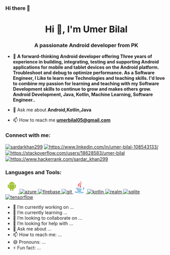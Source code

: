 ### Hi there 👋

<h1 align="center">Hi 👋, I'm Umer Bilal</h1>
<h3 align="center">A passionate Android developer from PK</h3>

- 🌱 **A forward-thinking Android developer offering Three years of experience in building, integrating, testing and supporting Android applications for mobile and tablet devices on the Android platform. Troubleshoot and debug to optimize performance.
As a Software Engineer, I Like to learn new Technologies and teaching skills. I'd love to combine my passion for learning and teaching with my Software Development skills to continue to grow and makes others grow.
Android Development, Java, Kotlin, Machine Learning, Software Engineer..**

- 💬 Ask me about **Android,Kotlin,Java**

- 📫 How to reach me **umerbilal05@gmail.com**

<h3 align="left">Connect with me:</h3>
<p align="left">
<a href="https://twitter.com/sardarkhan299" target="blank"><img align="center" src="https://cdn.jsdelivr.net/npm/simple-icons@3.0.1/icons/twitter.svg" alt="sardarkhan299" height="30" width="40" /></a>
<a href="https://www.linkedin.com/in/umer-bilal-108543133/" target="blank"><img align="center" src="https://cdn.jsdelivr.net/npm/simple-icons@3.0.1/icons/linkedin.svg" alt="https://www.linkedin.com/in/umer-bilal-108543133/" height="30" width="40" /></a>
<a href="https://stackoverflow.com/users/18628583/umer-bilal" target="blank"><img align="center" src="https://cdn.jsdelivr.net/npm/simple-icons@3.0.1/icons/stackoverflow.svg" alt="https://stackoverflow.com/users/18628583/umer-bilal" height="30" width="40" /></a>
<a href="https://www.hackerrank.com/sardar_khan299" target="blank"><img align="center" src="https://cdn.jsdelivr.net/npm/simple-icons@3.0.1/icons/hackerrank.svg" alt="https://www.hackerrank.com/sardar_khan299" height="30" width="40" /></a>
</p>

<h3 align="left">Languages and Tools:</h3>
<p align="left"> <a href="https://developer.android.com" target="_blank"> <img src="https://raw.githubusercontent.com/devicons/devicon/master/icons/android/android-original-wordmark.svg" alt="android" width="40" height="40"/> </a> <a href="https://azure.microsoft.com/en-in/" target="_blank"> <img src="https://www.vectorlogo.zone/logos/microsoft_azure/microsoft_azure-icon.svg" alt="azure" width="40" height="40"/> </a> <a href="https://firebase.google.com/" target="_blank"> <img src="https://www.vectorlogo.zone/logos/firebase/firebase-icon.svg" alt="firebase" width="40" height="40"/> </a> <a href="https://git-scm.com/" target="_blank"> <img src="https://www.vectorlogo.zone/logos/git-scm/git-scm-icon.svg" alt="git" width="40" height="40"/> </a> <a href="https://www.java.com" target="_blank"> <img src="https://raw.githubusercontent.com/devicons/devicon/master/icons/java/java-original.svg" alt="java" width="40" height="40"/> </a> <a href="https://kotlinlang.org" target="_blank"> <img src="https://www.vectorlogo.zone/logos/kotlinlang/kotlinlang-icon.svg" alt="kotlin" width="40" height="40"/> </a> <a href="https://realm.io/" target="_blank"> <img src="https://raw.githubusercontent.com/bestofjs/bestofjs-webui/8665e8c267a0215f3159df28b33c365198101df5/public/logos/realm.svg" alt="realm" width="40" height="40"/> </a> <a href="https://www.sqlite.org/" target="_blank"> <img src="https://www.vectorlogo.zone/logos/sqlite/sqlite-icon.svg" alt="sqlite" width="40" height="40"/> </a> <a href="https://www.tensorflow.org" target="_blank"> <img src="https://www.vectorlogo.zone/logos/tensorflow/tensorflow-icon.svg" alt="tensorflow" width="40" height="40"/> </a> </p>

- 🔭 I’m currently working on ...
- 🌱 I’m currently learning ...
- 👯 I’m looking to collaborate on ...
- 🤔 I’m looking for help with ...
- 💬 Ask me about ...
- 📫 How to reach me: ...
- 😄 Pronouns: ...
- ⚡ Fun fact: ...

